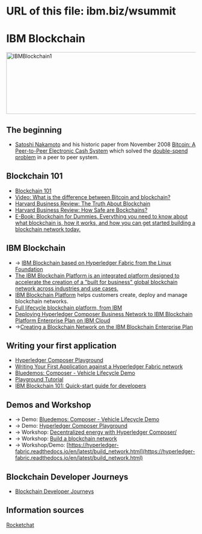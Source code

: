 # URL of this file: ibm.biz/wsummit

# IBM Blockchain
<img src="https://farm5.staticflickr.com/4338/36822231841_bc13a7147a_z.jpg" width="640" height="164" alt="IBMBlockchain1">

## The beginning
* [Satoshi Nakamoto](https://en.wikipedia.org/wiki/Satoshi_Nakamoto) and his historic paper from November 2008 [Bitcoin: A Peer-to-Peer Electronic Cash System](https://bitcoin.org/bitcoin.pdf) which solved the [double-spend problem](http://www.investopedia.com/terms/d/doublespending.asp) in a peer to peer system.

## Blockchain 101
* [Blockchain 101](https://public.dhe.ibm.com/common/ssi/ecm/xi/en/xi912346usen/XI912346USEN.PDF)
* [Video: What is the difference between Bitcoin and blockchain?](https://youtu.be/MKwa-BqnJDg)
* [Harvard Business Review: The Truth About Blockchain](https://hbr.org/2017/01/the-truth-about-blockchain)
* [Harvard Business Review: How Safe are Bockchains?](https://hbr.org/2017/03/how-safe-are-blockchains-it-depends)
* [E-Book: Blockchain for Dummies. Everything you need to know about what blockchain is, how it works, and how you can get started building a blockchain network today.](https://www-01.ibm.com/common/ssi/cgi-bin/ssialias?htmlfid=XIM12354USEN)

## IBM Blockchain 
* -> [IBM Blockchain based on Hyperledger Fabric from the Linux Foundation](https://www.ibm.com/blockchain/hyperledger.html)
* [The IBM Blockchain Platform is an integrated platform designed to accelerate the creation of a "built for business" global blockchain network across industries and use cases.](https://www.ibm.com/blockchain/offerings.html)
* [IBM Blockchain Platform](https://www.ibm.com/blockchain/platform/) helps customers create, deploy and manage blockchain networks. 
* [Full lifecycle blockchain platform, from IBM](https://youtu.be/LYoWf855I9g)
* [Deploying Hyperledger Composer Business Network to IBM Blockchain Platform Enterprise Plan on IBM Cloud](https://ibm-blockchain.github.io/platform-deployment/)
* ->[Creating a Blockchain Network on the IBM Blockchain Enterprise Plan ](ibmblockchainnetwork.MD)

## Writing your first application
* [Hyperledger Composer Playground](https://composer-playground.mybluemix.net/login)
* [Writing Your First Application against a Hyperledger Fabric network](http://hyperledger-fabric.readthedocs.io/en/latest/write_first_app.html)
*  [Bluedemos: Composer - Vehicle Lifecycle Demo](https://bluedemos.com/show/159)
* [Playground Tutorial](https://hyperledger.github.io/composer/tutorials/playground-guide.html)
* [IBM Blockchain 101: Quick-start guide for developers](https://www.ibm.com/developerworks/cloud/library/cl-ibm-blockchain-101-quick-start-guide-for-developers-bluemix-trs/index.html)

## Demos and Workshop
* -> Demo: [Bluedemos: Composer - Vehicle Lifecycle Demo](https://bluedemos.com/show/159)
* -> Demo: [Hyperledger Composer Playground](https://composer-playground.mybluemix.net/login)
* -> Workshop: [Decentralized energy with Hyperledger Composer/](https://developer.ibm.com/code/journey/decentralized-energy-hyperledger-composer/)
* -> Workshop: [Build a blockchain network](https://developer.ibm.com/code/journey/build-a-blockchain-network/)
* -> Workshop/Demo: [https://hyperledger-fabric.readthedocs.io/en/latest/build_network.html](https://hyperledger-fabric.readthedocs.io/en/latest/build_network.html)

## Blockchain Developer Journeys
* [Blockchain Developer Journeys](DEVELOPER%20JOURNEYS.md)

## Information sources
[Rocketchat](https://chat.hyperledger.org/channel/general)

